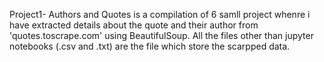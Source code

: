 Project1- Authors and Quotes is a compilation of 6 samll project whenre i have extracted details about the quote and their author from 'quotes.toscrape.com' using BeautifulSoup. All the files other than jupyter notebooks (.csv and .txt) are the file which store the scarpped data.
